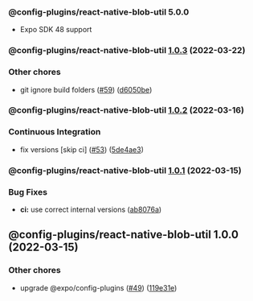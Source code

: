 ### @config-plugins/react-native-blob-util 5.0.0

- Expo SDK 48 support

### @config-plugins/react-native-blob-util [1.0.3](https://github.com/expo/config-plugins/compare/@config-plugins/react-native-blob-util@1.0.2...@config-plugins/react-native-blob-util@1.0.3) (2022-03-22)

### Other chores

- git ignore build folders ([#59](https://github.com/expo/config-plugins/issues/59)) ([d6050be](https://github.com/expo/config-plugins/commit/d6050beb2a5c68dc59287c27ec388c2002ec7904))

### @config-plugins/react-native-blob-util [1.0.2](https://github.com/expo/config-plugins/compare/@config-plugins/react-native-blob-util@1.0.1...@config-plugins/react-native-blob-util@1.0.2) (2022-03-16)

### Continuous Integration

- fix versions [skip ci] ([#53](https://github.com/expo/config-plugins/issues/53)) ([5de4ae3](https://github.com/expo/config-plugins/commit/5de4ae3e6182c32b7aa24d70ccd23a11663bb089))

### @config-plugins/react-native-blob-util [1.0.1](https://github.com/expo/config-plugins/compare/@config-plugins/react-native-blob-util@1.0.0...@config-plugins/react-native-blob-util@1.0.1) (2022-03-15)

### Bug Fixes

- **ci:** use correct internal versions ([ab8076a](https://github.com/expo/config-plugins/commit/ab8076adf51e9ba0439eba60b153d729a0996b8d))

## @config-plugins/react-native-blob-util 1.0.0 (2022-03-15)

### Other chores

- upgrade @expo/config-plugins ([#49](https://github.com/expo/config-plugins/issues/49)) ([119e31e](https://github.com/expo/config-plugins/commit/119e31edf110409272ace750f02d651124e1a22d))
